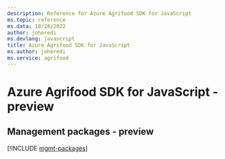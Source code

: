 ```yaml
---
description: Reference for Azure Agrifood SDK for JavaScript
ms.topic: reference
ms.data: 10/28/2022
author: joheredi
ms.devlang: javascript
title: Azure Agrifood SDK for JavaScript
ms.author: joheredi
ms.service: agrifood
---
```

# Azure Agrifood SDK for JavaScript - preview

## Management packages - preview
[!INCLUDE [mgmt-packages](agrifood-mgmt-index.md)]